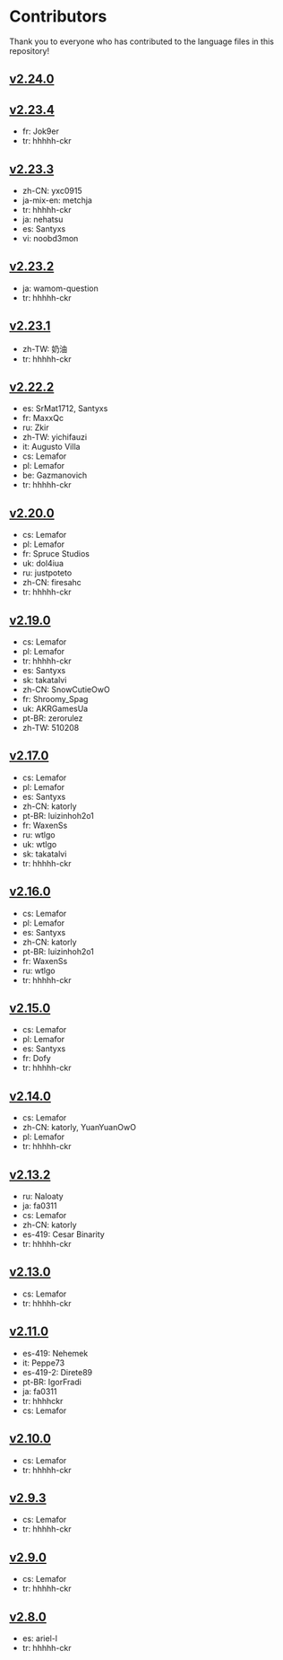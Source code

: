 # Contributors

Thank you to everyone who has contributed to the language files in this repository!

## [v2.24.0](https://github.com/Shopkeepers/Language-Files/blob/v2.24.0/CONTRIBUTORS.md)

## [v2.23.4](https://github.com/Shopkeepers/Language-Files/blob/v2.23.4/CONTRIBUTORS.md)

* fr: Jok9er
* tr: hhhhh-ckr

## [v2.23.3](https://github.com/Shopkeepers/Language-Files/blob/v2.23.3/CONTRIBUTORS.md)

* zh-CN: yxc0915
* ja-mix-en: metchja
* tr: hhhhh-ckr
* ja: nehatsu
* es: Santyxs
* vi: noobd3mon

## [v2.23.2](https://github.com/Shopkeepers/Language-Files/blob/v2.23.2/CONTRIBUTORS.md)

* ja: wamom-question
* tr: hhhhh-ckr

## [v2.23.1](https://github.com/Shopkeepers/Language-Files/blob/v2.23.1/CONTRIBUTORS.md)

* zh-TW: 奶油
* tr: hhhhh-ckr

## [v2.22.2](https://github.com/Shopkeepers/Language-Files/blob/v2.22.2/CONTRIBUTORS.md)

* es: SrMat1712, Santyxs
* fr: MaxxQc
* ru: Zkir
* zh-TW: yichifauzi
* it: Augusto Villa
* cs: Lemafor
* pl: Lemafor
* be: Gazmanovich
* tr: hhhhh-ckr

## [v2.20.0](https://github.com/Shopkeepers/Language-Files/blob/v2.20.0/CONTRIBUTORS.md)

* cs: Lemafor
* pl: Lemafor
* fr: Spruce Studios
* uk: dol4iua
* ru: justpoteto
* zh-CN: firesahc
* tr: hhhhh-ckr

## [v2.19.0](https://github.com/Shopkeepers/Language-Files/blob/v2.19.0/CONTRIBUTORS.md)

* cs: Lemafor
* pl: Lemafor
* tr: hhhhh-ckr
* es: Santyxs
* sk: takatalvi
* zh-CN: SnowCutieOwO
* fr: Shroomy_Spag
* uk: AKRGamesUa
* pt-BR: zerorulez
* zh-TW: 510208

## [v2.17.0](https://github.com/Shopkeepers/Language-Files/blob/v2.17.0/CONTRIBUTORS.md)

* cs: Lemafor
* pl: Lemafor
* es: Santyxs
* zh-CN: katorly
* pt-BR: luizinhoh2o1
* fr: WaxenSs
* ru: wtlgo
* uk: wtlgo
* sk: takatalvi
* tr: hhhhh-ckr

## [v2.16.0](https://github.com/Shopkeepers/Language-Files/blob/v2.16.0/CONTRIBUTORS.md)

* cs: Lemafor
* pl: Lemafor
* es: Santyxs
* zh-CN: katorly
* pt-BR: luizinhoh2o1
* fr: WaxenSs
* ru: wtlgo
* tr: hhhhh-ckr

## [v2.15.0](https://github.com/Shopkeepers/Language-Files/blob/v2.15.0/CONTRIBUTORS.md)

* cs: Lemafor
* pl: Lemafor
* es: Santyxs
* fr: Dofy
* tr: hhhhh-ckr

## [v2.14.0](https://github.com/Shopkeepers/Language-Files/blob/v2.14.0/CONTRIBUTORS.md)

* cs: Lemafor
* zh-CN: katorly, YuanYuanOwO
* pl: Lemafor
* tr: hhhhh-ckr

## [v2.13.2](https://github.com/Shopkeepers/Language-Files/blob/v2.13.2/CONTRIBUTORS.md)

* ru: Naloaty
* ja: fa0311
* cs: Lemafor
* zh-CN: katorly
* es-419: Cesar Binarity
* tr: hhhhh-ckr

## [v2.13.0](https://github.com/Shopkeepers/Language-Files/blob/v2.13.0/CONTRIBUTORS.md)

* cs: Lemafor
* tr: hhhhh-ckr

## [v2.11.0](https://github.com/Shopkeepers/Language-Files/blob/v2.11.0/CONTRIBUTORS.md)

* es-419: Nehemek
* it: Peppe73
* es-419-2: Direte89
* pt-BR: IgorFradi
* ja: fa0311
* tr: hhhhckr
* cs: Lemafor

## [v2.10.0](https://github.com/Shopkeepers/Language-Files/blob/v2.10.0/CONTRIBUTORS.md)

* cs: Lemafor
* tr: hhhhh-ckr

## [v2.9.3](https://github.com/Shopkeepers/Language-Files/blob/v2.9.3/CONTRIBUTORS.md)

* cs: Lemafor
* tr: hhhhh-ckr

## [v2.9.0](https://github.com/Shopkeepers/Language-Files/blob/v2.9.0/CONTRIBUTORS.md)

* cs: Lemafor
* tr: hhhhh-ckr

## [v2.8.0](https://github.com/Shopkeepers/Language-Files/blob/v2.8.0/CONTRIBUTORS.md)

* es: ariel-l
* tr: hhhhh-ckr


